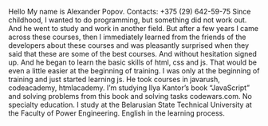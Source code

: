 Hello My name is Alexander Popov. 
Contacts: +375 (29) 642-59-75 Since childhood, I wanted to do programming, but something did not work out. 
And he went to study and work in another field. 
But after a few years I came across these courses, then I immediately learned from the friends of the developers about these courses and was pleasantly surprised when they said that these are some of the best courses. 
And without hesitation signed up. And he began to learn the basic skills of html, css and js. 
That would be even a little easier at the beginning of training. I was only at the beginning of training and just started learning js. He took courses in javarush, codeacademy, htmlacademy. 
I’m studying Ilya Kantor’s book “JavaScript” and solving problems from this book and solving tasks codewars.com. No specialty education. 
I study at the Belarusian State Technical University at the Faculty of Power Engineering. English in the learning process.